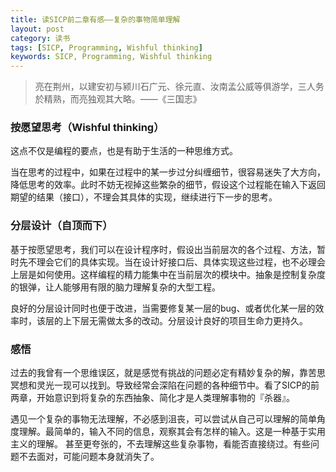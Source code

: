```yaml
---
title: 读SICP前二章有感——复杂的事物简单理解
layout: post
category: 读书
tags: [SICP, Programming, Wishful thinking]
keywords: SICP, Programming, Wishful thinking
---
```

>亮在荆州，以建安初与颍川石广元、徐元直、汝南孟公威等俱游学，三人务於精熟，而亮独观其大略。——《三国志》

### 按愿望思考（Wishful thinking）

这点不仅是编程的要点，也是有助于生活的一种思维方式。

当在思考的过程中，如果在过程中的某一步过分纠缠细节，很容易迷失了大方向，降低思考的效率。此时不妨无视掉这些繁杂的细节，假设这个过程能在输入下返回期望的结果（接口），不理会其具体的实现，继续进行下一步的思考。

### 分层设计（自顶而下）

基于按愿望思考，我们可以在设计程序时，假设出当前层次的各个过程、方法，暂时先不理会它们的具体实现。当在设计好接口后、具体实现这些过程，也不必理会上层是如何使用。这样编程的精力能集中在当前层次的模块中。抽象是控制复杂度的银弹，让人能够用有限的脑力理解复杂的大型工程。

良好的分层设计同时也便于改进，当需要修复某一层的bug、或者优化某一层的效率时，该层的上下层无需做太多的改动。分层设计良好的项目生命力更持久。

### 感悟

过去的我曾有一个思维误区，就是感觉有挑战的问题必定有精妙复杂的解，靠苦思冥想和灵光一现可以找到。导致经常会深陷在问题的各种细节中。看了SICP的前两章，开始意识到将复杂的东西抽象、简化才是人类理解事物的『杀器』。

遇见一个复杂的事物无法理解，不必感到沮丧，可以尝试从自己可以理解的简单角度理解。最简单的，输入不同的信息，观察其会有怎样的输入。这是一种基于实用主义的理解。
甚至更夸张的，不去理解这些复杂事物，看能否直接绕过。有些问题不去面对，可能问题本身就消失了。
